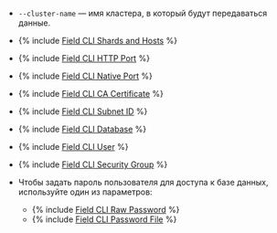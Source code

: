 * `--cluster-name` — имя кластера, в который будут передаваться данные.
* {% include [Field CLI Shards and Hosts](../../fields/clickhouse/cli/host.md) %}
* {% include [Field CLI HTTP Port](../../fields/clickhouse/cli/http-port.md) %}
* {% include [Field CLI Native Port](../../fields/clickhouse/cli/native-port.md) %}
* {% include [Field CLI CA Certificate](../../fields/common/cli/ca-certificate.md) %}
* {% include [Field CLI Subnet ID](../../fields/common/cli/subnet-id.md) %}
* {% include [Field CLI Database](../../fields/common/cli/database.md) %}
* {% include [Field CLI User](../../fields/common/cli/username.md) %}
* {% include [Field CLI Security Group](../../fields/common/cli/security-group.md) %}

* Чтобы задать пароль пользователя для доступа к базе данных, используйте один из параметров:

    * {% include [Field CLI Raw Password](../../fields/common/cli/raw-password.md) %}
    * {% include [Field CLI Password File](../../fields/common/cli/password-file.md) %}